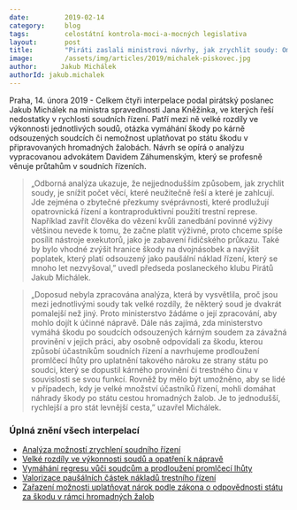 ```yaml
---
date:         2019-02-14
category:     blog
tags:         celostátní kontrola-moci-a-mocných legislativa
layout:       post
title:        "Piráti zaslali ministrovi návrhy, jak zrychlit soudy: Omezit zbytečnou represi, analyzovat rozdíly mezi soudy, vymáhat škodu po odsouzených soudcích a povolit hromadné žaloby"
image:        /assets/img/articles/2019/michalek-piskovec.jpg
author:      Jakub Michálek
authorId: jakub.michalek
---
```


Praha, 14. února 2019 - Celkem čtyři interpelace podal pirátský poslanec Jakub Michálek na ministra spravedlnosti Jana Kněžínka, ve kterých řeší nedostatky v rychlosti soudních řízení. Patří mezi ně velké rozdíly ve výkonnosti jednotlivých soudů, otázka vymáhání škody po kárně odsouzených soudcích či nemožnost uplatňovat po státu škodu v připravovaných hromadných žalobách. Návrh se opírá o analýzu vypracovanou advokátem Davidem Záhumenským, který se profesně věnuje průtahům v soudních řízeních. 

> „Odborná analýza ukazuje, že nejjednodušším způsobem, jak zrychlit soudy, je snížit počet věcí, které neužitečně řeší a které je zahlcují. Jde zejména o zbytečné přezkumy svéprávnosti, které prodlužují opatrovnická řízení a kontraproduktivní použití trestní represe. Například zavřít člověka do vězení kvůli zanedbání povinné výživy většinou nevede k tomu, že začne platit výživné, proto chceme spíše posílit nástroje exekutorů, jako je zabavení řidičského průkazu. Také by bylo vhodné zvýšit hranice škody na dvojnásobek a navýšit poplatek, který platí odsouzený jako paušální náklad řízení, který se mnoho let nezvyšoval,” uvedl předseda poslaneckého klubu Pirátů Jakub Michálek.

> „Doposud nebyla zpracována analýza, která by vysvětlila, proč jsou mezi jednotlivými soudy tak velké rozdíly, že některý soud je dvakrát pomalejší než jiný. Proto ministerstvo žádáme o její zpracování, aby mohlo dojít k účinné nápravě. Dále nás zajímá, zda ministerstvo vymáhá škodu po soudcích odsouzených kárným soudem za závažná provinění v jejich práci, aby osobně odpovídali za škodu, kterou způsobí účastníkům soudních řízení a navrhujeme prodloužení promlčecí lhůty pro uplatnění takového nároku ze strany státu po soudci, který se dopustil kárného provinění či trestného činu v souvislosti se svou funkcí. Rovněž by mělo být umožněno, aby se lidé v případech, kdy je velké množství účastníků řízení, mohli domáhat náhrady škody po státu cestou hromadných žalob. Je to jednodušší, rychlejší a pro stát levnější cesta,” uzavřel Michálek. 

### Úplná znění všech interpelací


* [Analýza možností zrychlení soudního řízení](https://github.com/pirati-byro/spisy-jm/blob/master/17426-interpelace-MinSpr-velke-rozdily-ve-vykonnosti-soudu/02-analyza/180119_analyza_delka_rizeni_Zahumensky.pdf)
* [Velké rozdíly ve výkonnosti soudů a opatření k nápravě](https://github.com/pirati-byro/spisy-jm/blob/master/17426-interpelace-MinSpr-velke-rozdily-ve-vykonnosti-soudu/01-nase%20interpelace/Interpelace.pdf)
* [Vymáhání regresu vůči soudcům a prodloužení promlčecí lhůty](https://github.com/pirati-byro/spisy-jm/blob/master/17436-interpelace-MinSpr-vymahani-regresu-vuci-soudcum-a-prodlouzeni-promlceci-lhuty/01-nase%20interpelace/Interpelace.pdf)
* [Valorizace paušálních částek nákladů trestního řízení](https://github.com/pirati-byro/spisy-jm/blob/master/17442-interpelace-MinSpr-valorizace-pausalnich-castek-nakladu-trestniho-rizeni/01-nase%20interpelace/Interpelace.pdf)
* [Zařazení možnosti uplatňovat nárok podle zákona o odpovědnosti státu za škodu v rámci hromadných žalob](https://github.com/pirati-byro/spisy-jm/blob/master/17438-interpelace-MinSpr-zarazeni-moznosti-uplatnovat-narok-podle-zakona-o-odpovednosti-statu-za-skodu-v-ramci-hromadnych-zalob/01-nase%20interpelace/Interpelace.pdf)
